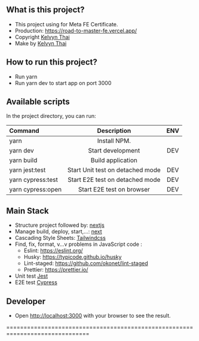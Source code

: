 ## What is this project?

- This project using for Meta FE Certificate.
- Production: https://road-to-master-fe.vercel.app/
- Copyright [Kelvyn Thai](thainguyenhoangphatit@gmail.com)
- Make by [Kelvyn Thai](https://github.com/kelvyn-thai)

## How to run this project?

- Run yarn
- Run yarn dev to start app on port 3000

## Available scripts

In the project directory, you can run:

| Command           |           Description            | ENV |
| :---------------- | :------------------------------: | :-: |
| yarn              |           Install NPM.           |
| yarn dev          |        Start development         | DEV |
| yarn build        |        Build application         |     |
| yarn jest:test    | Start Unit test on detached mode | DEV |
| yarn cypress:test | Start E2E test on detached mode  | DEV |
| yarn cypress:open |    Start E2E test on browser     | DEV |

## Main Stack

- Structure project followed by: [nextjs](https://nextjs.org/docs/getting-started)
- Manage build, deploy, start,...: [next](https://www.npmjs.com/package/next)
- Cascading Style Sheets: [Tailwindcss](https://tailwindcss.com/)
- Find, fix, format, v...v problems in JavaScript code :
  - Eslint: https://eslint.org/
  - Husky: https://typicode.github.io/husky
  - Lint-staged: https://github.com/okonet/lint-staged
  - Prettier: https://prettier.io/
- Unit test [Jest](https://jestjs.io/)
- E2E test [Cypress](https://docs.cypress.io/guides/overview/why-cypress)

## Developer

- Open [http://localhost:3000](http://localhost:3000) with your browser to see the result.

==============================================================================
